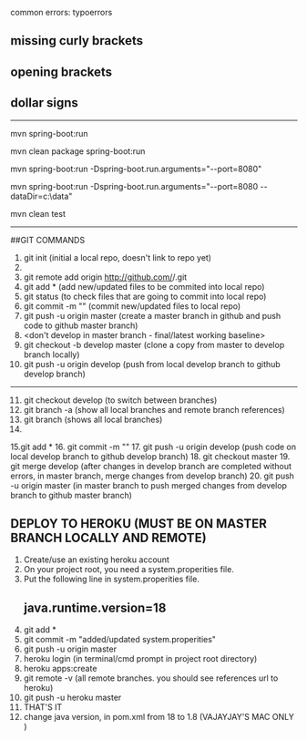 common errors:
    typoerrors
## missing curly brackets
## opening brackets
##  dollar signs

--------------

mvn spring-boot:run

mvn clean package spring-boot:run

mvn spring-boot:run -Dspring-boot.run.arguments="--port=8080"

mvn spring-boot:run -Dspring-boot.run.arguments="--port=8080 --dataDir=c:\data"

mvn clean test


--------------


##GIT COMMANDS

1. git init  (initial a local repo, doesn't link to repo yet)
2. <create a git remote repo>
3. git remote add origin http://github.com/<username>/<reponame>.git
4. git add * (add new/updated files to be commited into local repo)
5. git status (to check files that are going to commit into local repo)
6. git commit -m "<commit message>" (commit new/updated files to local repo)
7. git push -u origin master (create a master branch in github and push code to github master branch)
8. <don't develop in master branch - final/latest working baseline>
9. git checkout -b develop master (clone a copy from master to develop branch locally)
10. git push -u origin develop (push from local develop branch to github develop branch)
--------------
11. git checkout develop (to switch between branches)
12. git branch -a (show all local branches and remote branch references)
13. git branch (shows all local branches)
14. <always develop in develop branch>
15.git add * 
16. git commit -m "<commit changes>"
17. git push -u origin develop (push code on local develop branch to github develop branch)
18. git checkout master
19. git merge develop (after changes in develop branch are completed without errors, in master branch, merge changes from develop branch)
20. git push -u origin master (in master branch to push merged changes from develop branch to github master branch)

## DEPLOY TO HEROKU (MUST BE ON MASTER BRANCH LOCALLY AND REMOTE)
1. Create/use an existing heroku account
2. On your project root, you need a system.properities file. 
3. Put the following line in system.properities file.
    ## java.runtime.version=18
4. git add * 
5. git commit -m "added/updated system.properities"
6. git push -u origin master
7. heroku login (in terminal/cmd prompt in project root directory)
8. heroku apps:create
9. git remote -v  (all remote branches. you should see references url to heroku)
10. git push -u heroku master
11. THAT'S IT
12. change java version, in pom.xml from 18 to 1.8 (VAJAYJAY'S MAC ONLY )
